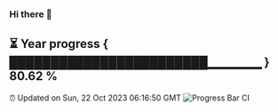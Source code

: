 ### Hi there 👋
⏳ Year progress { ████████████████████████▁▁▁▁▁▁ } 80.62 %
---
⏰ Updated on Sun, 22 Oct 2023 06:16:50 GMT
![Progress Bar CI](https://github.com/liununu/liununu/workflows/Progress%20Bar%20CI/badge.svg)
